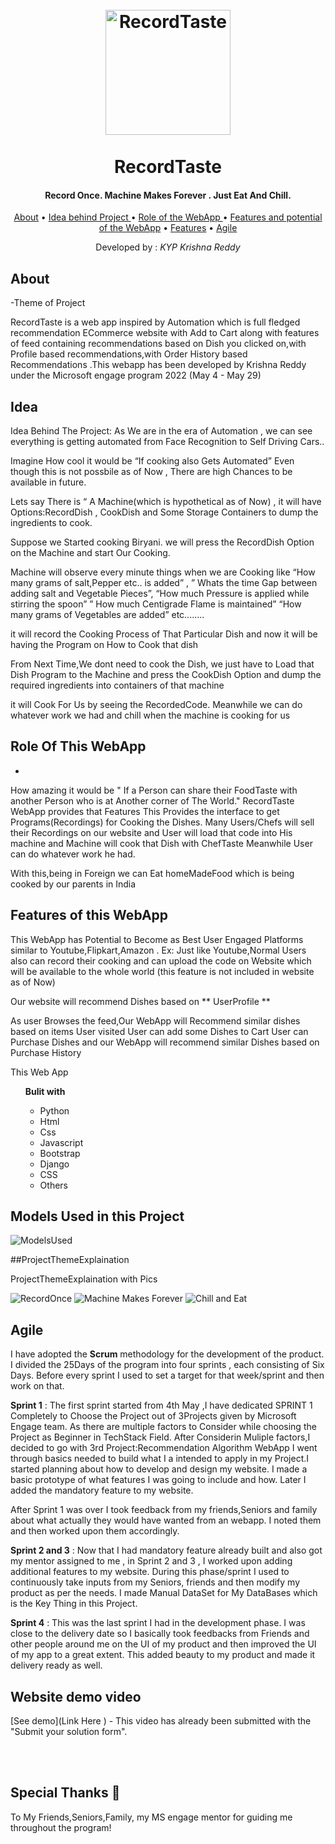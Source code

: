 <h1 align="center">
  <br>
  <img src="https://user-images.githubusercontent.com/65936280/170873022-55e92cd3-1733-4f2e-9e8e-946e572d195e.PNG" alt="RecordTaste" width="200"></a>
  <br>



<br>
 RecordTaste

  <br>
</h1>
<h4 align="center">Record Once. Machine Makes Forever . Just Eat And Chill.</h4>
<p align="center">
  <a href="#about">About</a> •
  <a href="#idea">Idea behind Project </a> •
 <a href="#role">Role of the WebApp </a> •
 <a href="#Potential">Features and potential of the WebApp</a> •
  <a href="#ProjectThemeExplaination ">Features</a> •
  <a href="#agile">Agile</a>
</p>

<p align="center">
	Developed by : <i> KYP Krishna Reddy</i>
</p>


## About
-Theme of Project


RecordTaste is a web app inspired by Automation which is full fledged recommendation ECommerce website with Add to Cart along with features of feed containing recommendations based on Dish you clicked on,with Profile based recommendations,with Order History based Recommendations .This webapp has been developed by Krishna Reddy under the Microsoft engage program 2022 (May 4 - May 29)

## Idea
Idea Behind The Project:
As  We are in the era of Automation , we can see everything is getting automated from Face Recognition to  Self Driving Cars..

Imagine How cool it would be “If cooking also Gets Automated”
Even though this is not possbile as of Now , There are high Chances to be available in  future.

Lets say There is “ A Machine(which is hypothetical as of Now) , it will have Options:RecordDish , CookDish and Some Storage Containers to dump the  ingredients to cook.

Suppose we  Started cooking Biryani.
we will press the RecordDish Option on the Machine and start Our Cooking.

Machine will observe every minute things when we are Cooking like
 “How many grams of salt,Pepper etc.. is added” , 
” Whats the time Gap between adding salt and Vegetable Pieces”,
“How much Pressure is applied while stirring the spoon”
” How much Centigrade Flame is maintained”
“How many grams of Vegetables are added” etc........

it will record the Cooking Process of That Particular Dish and 
now it will be having the Program on How to Cook that dish

From Next Time,We dont need to cook the Dish,
we just have to Load that Dish Program to the  Machine and press the CookDish Option and 
dump the required ingredients into containers of that machine 

it will Cook For Us by seeing the RecordedCode.
Meanwhile we can do whatever work we had and chill when the machine is cooking for us 


## Role Of This WebApp

-
How amazing it would be " If a Person can share their FoodTaste with another Person who is at Another corner of The World."
RecordTaste WebApp provides that Features
This Provides the interface to get Programs(Recordings) for Cooking the Dishes.
Many Users/Chefs will sell their Recordings on our website and User  will load that code into His machine and 
Machine will cook that Dish with ChefTaste Meanwhile User can do whatever work he had.

With this,being in Foreign we can Eat homeMadeFood which is being cooked by our parents in India

## Features of this WebApp

This WebApp has Potential to Become as Best User Engaged Platforms similar to Youtube,Flipkart,Amazon .
Ex: Just like Youtube,Normal Users also can record their cooking and can upload the code on Website which will be available to the whole world  (this feature is not included in website as of Now)

Our  website will recommend Dishes based on ** UserProfile **

As user Browses the feed,Our WebApp will Recommend similar dishes based on items User visited 
User can add some Dishes to Cart 
User can Purchase Dishes and our WebApp will recommend similar Dishes based on Purchase History



This Web App
<ul>  <b> Bulit with</b>
<ul>
<li>Python</li>
<li>Html</li>
<li> Css</li> 
<li> Javascript</li>
<li> Bootstrap</li>
<li> Django</li>
<li> CSS</li>
<li>Others</li>
</ul>
</ul>
	
## Models Used in this Project
![ModelsUsed](https://user-images.githubusercontent.com/65936280/170871182-c15b9451-c629-4254-a5c8-5f477e03be9f.PNG)


##ProjectThemeExplaination 

ProjectThemeExplaination with Pics

![RecordOnce](https://user-images.githubusercontent.com/65936280/170872871-f814c706-6784-4ca1-8369-dbfec56266d7.jpeg)
![Machine Makes Forever](https://user-images.githubusercontent.com/65936280/170872875-a22fd50e-a38d-46b7-9f5b-d179be6c7be2.jpeg)
![Chill and Eat ](https://user-images.githubusercontent.com/65936280/170872881-55699058-3167-4476-b444-f5094533d150.jpeg)



## Agile
I have adopted the **Scrum** methodology for the development of the product. I divided the 25Days of the program into four sprints , each consisting of Six Days.
Before every sprint I used to set a target for that week/sprint and then work on that.

**Sprint 1** : The first sprint started from 4th May ,I have dedicated SPRINT 1 Completely to Choose the Project out of 3Projects given by Microsoft Engage team.
As there are multiple factors to Consider while choosing the Project as Beginner in TechStack Field.
After Considerin Muliple factors,I decided to go with 3rd Project:Recommendation Algorithm WebApp
I went through basics needed to build what I a intended to apply in my Project.I started planning about how to develop and design my website. I made a basic prototype of what features I was going to include and how. Later I added the mandatory feature to my website.

After Sprint 1 was over I took feedback from my friends,Seniors and family about what actually they would have wanted from an webapp. I noted them and then worked upon them accordingly.

**Sprint 2 and 3** : Now that I had mandatory feature already built and also got my mentor assigned to me , in Sprint 2 and 3 , I worked upon adding additional features to my website. During this phase/sprint I used to continuously take inputs from my Seniors, friends and then modify my product as per the needs.
I made Manual DataSet for My DataBases which is the Key Thing in this Project.



**Sprint 4** : This was the last sprint I had in the development phase. I was close to the delivery date so I basically took feedbacks from Friends and other people around me on the UI of my product and then improved the UI of my app to a great extent. This added beauty to my product and made it delivery ready as well.


## Website demo video
[See demo](Link Here ) - This video has already been submitted with the "Submit your solution form".

<br> <br>

## Special Thanks 🙇
To My Friends,Seniors,Family, my MS engage mentor for guiding me throughout the program!
